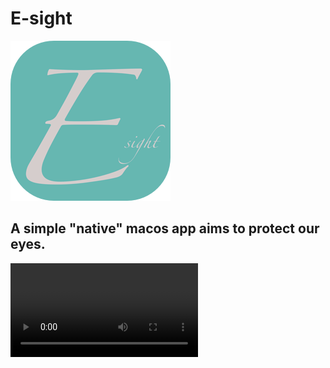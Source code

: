 # E-sight
![logo](https://github.com/jeffersonchen-tw/esight/blob/main/Esight/Assets.xcassets/AppIcon.appiconset/icon_256x256.png)
## A simple "native" macos app aims to protect our eyes.
![demo](https://github.com/jeffersonchen-tw/esight/blob/main/esight.mp4)